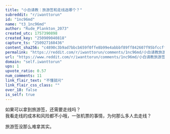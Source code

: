 ```yaml
---
title: "小白请教：旅游签和走线选哪个？"
subreddit: "r/iwanttorun"
id: "1nc96md"
name: "t3_1nc96md"
author: "Rude_Plankton_2073"
created_utc: 1757390898
created_key: "250909040818"
capture_ts: "250927160436"
content_sha256: "c4890c3b9ad7bbcb659f0ffe8b99e4abbbf89ff842607f95bfccff9dbe46f105"
permalink: "https://reddit.com/r/iwanttorun/comments/1nc96md/小白请教旅游签和走线选哪个/"
url: "https://www.reddit.com/r/iwanttorun/comments/1nc96md/小白请教旅游签和走线选哪个/"
domain: "self.iwanttorun"
ups: 1
upvote_ratio: 0.57
num_comments: 11
link_flair_text: "不懂就问"
link_flair_css_class: ""
over_18: false
is_self: true
---
```


如果可以拿到旅游签，还需要走线吗？  
我看走线的成本和风险都不小哦，一张机票的事情，为何那么多人去走线？

旅游签没那么难拿其实。
